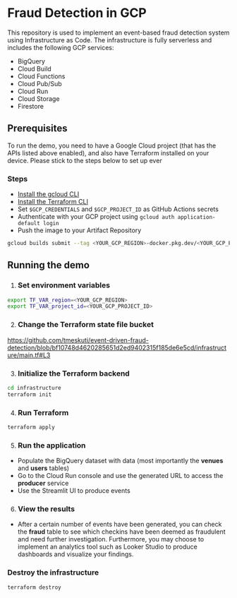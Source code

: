 # Fraud Detection in GCP
This repository is used to implement an event-based fraud detection system using Infrastructure as Code. The infrastructure is fully serverless and includes the following GCP services:

- BigQuery
- Cloud Build
- Cloud Functions
- Cloud Pub/Sub
- Cloud Run
- Cloud Storage
- Firestore

## Prerequisites
To run the demo, you need to have a Google Cloud project (that has the APIs listed above enabled), and also have Terraform installed on your device. Please stick to the steps below to set up ever

### Steps
- [Install the gcloud CLI](https://cloud.google.com/sdk/docs/install)
- [Install the Terraform CLI](https://developer.hashicorp.com/terraform/tutorials/aws-get-started/install-cli)
- Set `$GCP_CREDENTIALS` and `$GCP_PROJECT_ID` as GitHub Actions secrets
- Authenticate with your GCP project using `gcloud auth application-default login`
- Push the image to your Artifact Repository
```bash 
gcloud builds submit --tag <YOUR_GCP_REGION>-docker.pkg.dev/<YOUR_GCP_PROJECT_ID>/fraud-detection/event-producer`
```

## Running the demo
1. ### Set environment variables
```bash
export TF_VAR_region=<YOUR_GCP_REGION>
export TF_VAR_project_id=<YOUR_GCP_PROJECT_ID>
```
2. ### Change the Terraform state file bucket 
https://github.com/tmeskuti/event-driven-fraud-detection/blob/bf10748d4620285651d2ed9402315f185de6e5cd/infrastructure/main.tf#L3

3. ### Initialize the Terraform backend
```bash
cd infrastructure
terraform init
```

4. ### Run Terraform
```bash 
terraform apply
```

5. ### Run the application
- Populate the BigQuery dataset with data (most importantly the **venues** and **users** tables)
- Go to the Cloud Run console and use the generated URL to access the **producer** service
- Use the Streamlit UI to produce events

6. ### View the results
- After a certain number of events have been generated, you can check the **fraud** table to see which checkins have been deemed as fraudulent and need further investigation. Furthermore, you may choose to implement an analytics tool such as Looker Studio to produce dashboards and visualize your findings.

### Destroy the infrastructure
```bash 
terraform destroy
```